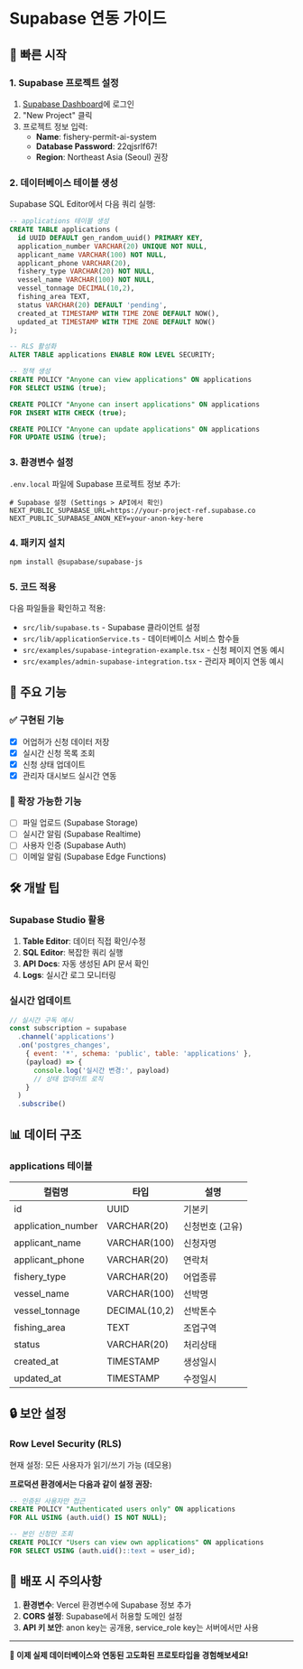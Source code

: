 # Supabase 연동 가이드

## 🚀 빠른 시작

### 1. Supabase 프로젝트 설정

1. [Supabase Dashboard](https://supabase.com/dashboard)에 로그인
2. "New Project" 클릭
3. 프로젝트 정보 입력:
   - **Name**: fishery-permit-ai-system
   - **Database Password**: 22qjsrlf67!
   - **Region**: Northeast Asia (Seoul) 권장

### 2. 데이터베이스 테이블 생성

Supabase SQL Editor에서 다음 쿼리 실행:

```sql
-- applications 테이블 생성
CREATE TABLE applications (
  id UUID DEFAULT gen_random_uuid() PRIMARY KEY,
  application_number VARCHAR(20) UNIQUE NOT NULL,
  applicant_name VARCHAR(100) NOT NULL,
  applicant_phone VARCHAR(20),
  fishery_type VARCHAR(20) NOT NULL,
  vessel_name VARCHAR(100) NOT NULL,
  vessel_tonnage DECIMAL(10,2),
  fishing_area TEXT,
  status VARCHAR(20) DEFAULT 'pending',
  created_at TIMESTAMP WITH TIME ZONE DEFAULT NOW(),
  updated_at TIMESTAMP WITH TIME ZONE DEFAULT NOW()
);

-- RLS 활성화
ALTER TABLE applications ENABLE ROW LEVEL SECURITY;

-- 정책 생성
CREATE POLICY "Anyone can view applications" ON applications
FOR SELECT USING (true);

CREATE POLICY "Anyone can insert applications" ON applications
FOR INSERT WITH CHECK (true);

CREATE POLICY "Anyone can update applications" ON applications
FOR UPDATE USING (true);
```

### 3. 환경변수 설정

`.env.local` 파일에 Supabase 프로젝트 정보 추가:

```env
# Supabase 설정 (Settings > API에서 확인)
NEXT_PUBLIC_SUPABASE_URL=https://your-project-ref.supabase.co
NEXT_PUBLIC_SUPABASE_ANON_KEY=your-anon-key-here
```

### 4. 패키지 설치

```bash
npm install @supabase/supabase-js
```

### 5. 코드 적용

다음 파일들을 확인하고 적용:

- `src/lib/supabase.ts` - Supabase 클라이언트 설정
- `src/lib/applicationService.ts` - 데이터베이스 서비스 함수들
- `src/examples/supabase-integration-example.tsx` - 신청 페이지 연동 예시
- `src/examples/admin-supabase-integration.tsx` - 관리자 페이지 연동 예시

## 🎯 주요 기능

### ✅ 구현된 기능

- [x] 어업허가 신청 데이터 저장
- [x] 실시간 신청 목록 조회
- [x] 신청 상태 업데이트
- [x] 관리자 대시보드 실시간 연동

### 🚧 확장 가능한 기능

- [ ] 파일 업로드 (Supabase Storage)
- [ ] 실시간 알림 (Supabase Realtime)
- [ ] 사용자 인증 (Supabase Auth)
- [ ] 이메일 알림 (Supabase Edge Functions)

## 🛠 개발 팁

### Supabase Studio 활용

1. **Table Editor**: 데이터 직접 확인/수정
2. **SQL Editor**: 복잡한 쿼리 실행
3. **API Docs**: 자동 생성된 API 문서 확인
4. **Logs**: 실시간 로그 모니터링

### 실시간 업데이트

```javascript
// 실시간 구독 예시
const subscription = supabase
  .channel('applications')
  .on('postgres_changes', 
    { event: '*', schema: 'public', table: 'applications' },
    (payload) => {
      console.log('실시간 변경:', payload)
      // 상태 업데이트 로직
    }
  )
  .subscribe()
```

## 📊 데이터 구조

### applications 테이블

| 컬럼명 | 타입 | 설명 |
|--------|------|------|
| id | UUID | 기본키 |
| application_number | VARCHAR(20) | 신청번호 (고유) |
| applicant_name | VARCHAR(100) | 신청자명 |
| applicant_phone | VARCHAR(20) | 연락처 |
| fishery_type | VARCHAR(20) | 어업종류 |
| vessel_name | VARCHAR(100) | 선박명 |
| vessel_tonnage | DECIMAL(10,2) | 선박톤수 |
| fishing_area | TEXT | 조업구역 |
| status | VARCHAR(20) | 처리상태 |
| created_at | TIMESTAMP | 생성일시 |
| updated_at | TIMESTAMP | 수정일시 |

## 🔒 보안 설정

### Row Level Security (RLS)

현재 설정: 모든 사용자가 읽기/쓰기 가능 (데모용)

**프로덕션 환경에서는 다음과 같이 설정 권장:**

```sql
-- 인증된 사용자만 접근
CREATE POLICY "Authenticated users only" ON applications
FOR ALL USING (auth.uid() IS NOT NULL);

-- 본인 신청만 조회
CREATE POLICY "Users can view own applications" ON applications
FOR SELECT USING (auth.uid()::text = user_id);
```

## 🚀 배포 시 주의사항

1. **환경변수**: Vercel 환경변수에 Supabase 정보 추가
2. **CORS 설정**: Supabase에서 허용할 도메인 설정
3. **API 키 보안**: anon key는 공개용, service_role key는 서버에서만 사용

---

**🎯 이제 실제 데이터베이스와 연동된 고도화된 프로토타입을 경험해보세요!**
